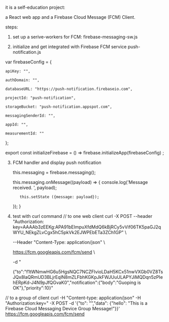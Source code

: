 it is a self-education project: 

a React web app and a Firebase Cloud Message (FCM) Client.

steps:
1) set up a serive-workers for FCM: firebase-messaging-sw.js

2) initialize and get integrated with Firebase FCM service push-notification.js


var firebaseConfig = {

    apiKey: "",

    authDomain: "",

    databaseURL: "https://push-notification.firebaseio.com",

    projectId: "push-notification",

    storageBucket: "push-notification.appspot.com",

    messagingSenderId: "",

    appId: "",

    measurementId: ""

};


export const initializeFirebase = () => firebase.initializeApp(firebaseConfig) ;

3)  FCM handler and display push notification


    this.messaging = firebase.messaging();


    this.messaging.onMessage((payload) => 
    {
           console.log('Message received. ', payload);
           
           this.setState ({message: payload});
           
    });
   }

4) test with curl command 
// to one web client
curl -X POST --header "Authorization: key=AAAAb3zEEKg:APA91bEImpuXfdMdQ6kBjRCy5vVif06TK5paGJ2qWYU_NEkgZLvCgx5hC5pkVk2EJWPEbETa3ZCh1GP" \
    
    --Header "Content-Type: application/json" \
    
    https://fcm.googleapis.com/fcm/send \
    
    -d "
    
    {\"to\":\"f1tWNmwHG6u5HgsNQC7NCZFIvioLDaH5KCx51nwVXGb0VZ8TsJQx8laQRmUD3BLjrEqlN8mZLFbhKGKpJkFWJUuULAPYJiMQDqn5zPIehERpKd-J4N9pJfQGvaK0\",\"notification\":{\"body\":\"Guoping is OK\"},\"priority\":10}"

// to a group of client
curl -H "Content-type: application/json" -H "Authorization:key=<Your Api key>"  -X POST -d '{"to": "<aUniqueKey>","data": {"hello": "This is a Firebase Cloud Messaging Device Group Message!"}}' https://fcm.googleapis.com/fcm/send
  